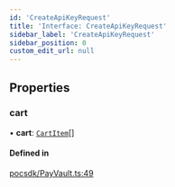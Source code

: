 ```yaml
---
id: 'CreateApiKeyRequest'
title: 'Interface: CreateApiKeyRequest'
sidebar_label: 'CreateApiKeyRequest'
sidebar_position: 0
custom_edit_url: null
---
```


## Properties

### cart

• **cart**: [`CartItem`](CartItem.md)[]

#### Defined in

[pocsdk/PayVault.ts:49](https://github.com/Project-Krypto/ReactPayVault/blob/07992bf/src/lib/pocsdk/PayVault.ts#L49)
